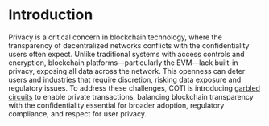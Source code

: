# Introduction

Privacy is a critical concern in blockchain technology, where the transparency of decentralized networks conflicts with the confidentiality users often expect. Unlike traditional systems with access controls and encryption, blockchain platforms—particularly the EVM—lack built-in privacy, exposing all data across the network. This openness can deter users and industries that require discretion, risking data exposure and regulatory issues. To address these challenges, COTI is introducing [garbled circuits](garbled-circuits.md) to enable private transactions, balancing blockchain transparency with the confidentiality essential for broader adoption, regulatory compliance, and respect for user privacy.
